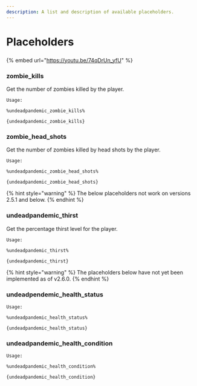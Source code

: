 ```yaml
---
description: A list and description of available placeholders.
---
```


# Placeholders

###

{% embed url="https://youtu.be/74qDrUn_yfU" %}

### zombie\_kills

Get the number of zombies killed by the player.

`Usage:`

`%undeadpandemic_zombie_kills%`

`{undeadpandemic_zombie_kills}`

### zombie\_head\_shots

Get the number of zombies killed by head shots by the player.

`Usage:`

`%undeadpandemic_zombie_head_shots%`

`{undeadpandemic_zombie_head_shots}`

{% hint style="warning" %}
The below placeholders not work on versions 2.5.1 and below.
{% endhint %}

### undeadpandemic\_thirst

Get the percentage thirst level for the player.

`Usage:`

`%undeadpandemic_thirst%`

`{undeadpandemic_thirst}`

{% hint style="warning" %}
The placeholders below have not yet been implemented as of v2.6.0.
{% endhint %}

### undeadpendemic\_health\_status

`Usage:`

`%undeadpandemic_health_status%`

`{undeadpandemic_health_status}`

### undeadpandemic\_health\_condition

`Usage:`

`%undeadpandemic_health_condition%`

`{undeadpandemic_health_condition}`
